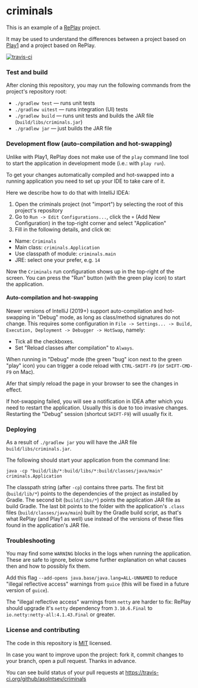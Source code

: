 # criminals

This is an example of a [RePlay](https://github.com/codeborne/replay) project.

It may be used to understand the differences between a project based on [Play1](https://github.com/playframework/play1) and a project based on RePlay.

[![travis-ci](https://travis-ci.org/asolntsev/criminals.svg?branch=master)](https://travis-ci.org/asolntsev/criminals)


### Test and build

After cloning this repository, you may run the following commands from the project's repository root:

 * `./gradlew test` — runs unit tests
 * `./gradlew uitest` — runs integration (UI) tests
 * `./gradlew build` — runs unit tests and builds the JAR file (`build/libs/criminals.jar`)
 * `./gradlew jar` — just builds the JAR file


### Development flow (auto-compilation and hot-swapping)

Unlike with Play1, RePlay does not make use of the `play` command line tool to start the application in development mode (i.e.: with `play run`).

To get your changes automatically compiled and hot-swapped into a running application you need to set up your IDE to take care of it.

Here we describe how to do that with IntelliJ IDEA:

1. Open the criminals project (not "import") by selecting the root of this project's repository
2. Go to `Run -> Edit Configurations...`, click the `+` (Add New Configuration) in the top-right corner and select "Application"
3. Fill in the following details, and click `OK`:
  * Name: `Criminals`
  * Main class: `criminals.Application`
  * Use classpath of module: `criminals.main`
  * JRE: select one your prefer, e.g. `14`

Now the `Criminals` run configuration shows up in the top-right of the screen.
You can press the "Run" button (with the green play icon) to start the application.

#### Auto-compilation and hot-swapping

Newer versions of IntelliJ (2019+) support auto-compilation and hot-swapping in "Debug" mode, as long as class/method signatures do not change.
This requires some configuration in `File -> Settings... -> Build, Execution, Deployment -> Debugger -> HotSwap`, namely:

* Tick all the checkboxes.
* Set "Reload classes after compilation" to `Always`.

When running in "Debug" mode (the green "bug" icon next to the green "play" icon) you can trigger a code reload with `CTRL-SHIFT-F9` (or `SHIFT-CMD-F9` on Mac).

Afer that simply reload the page in your browser to see the changes in effect.

If hot-swapping failed, you will see a notification in IDEA after which you need to restart the application.
Usually this is due to too invasive changes. Restarting the "Debug" session (shortcut `SHIFT-F9`) will usually fix it.


### Deploying

As a result of `./gradlew jar` you will have the JAR file `build/libs/criminals.jar`.

The following should start your application from the command line:

    java -cp "build/lib/*:build/libs/*:build/classes/java/main" criminals.Application

The classpath string (after `-cp`) contains three parts. The first bit (`build/lib/*`) points to the dependencies of the project as installed by Gradle.
The second bit (`build/libs/*`) points the application JAR file as build Gradle.
The last bit points to the folder with the application's `.class` files (`build/classes/java/main`) built by the Gradle build script, as that's what RePlay (and Play1 as well) use instead of the versions of these files found in the application's JAR file.


### Troubleshooting

You may find some `WARNING` blocks in the logs when running the application. These are safe to ignore, below some further explanation on what causes then and how to possibly fix them.

Add this flag `--add-opens java.base/java.lang=ALL-UNNAMED` to reduce "illegal reflective access" warnings from `guice` (this will be fixed in a future version of `guice`).

The "illegal reflective access" warnings from `netty` are harder to fix: RePlay should upgrade it's `netty` dependency from `3.10.6.Final` to `io.netty:netty-all:4.1.43.Final` or greater.
 

### License and contributing

The code in this repository is [MIT](https://github.com/asolntsev/criminals/blob/master/LICENSE) licensed.

In case you want to improve upon the project: fork it, commit changes to your branch, open a pull request. Thanks in advance.

You can see build status of your pull requests at https://travis-ci.org/github/asolntsev/criminals 

